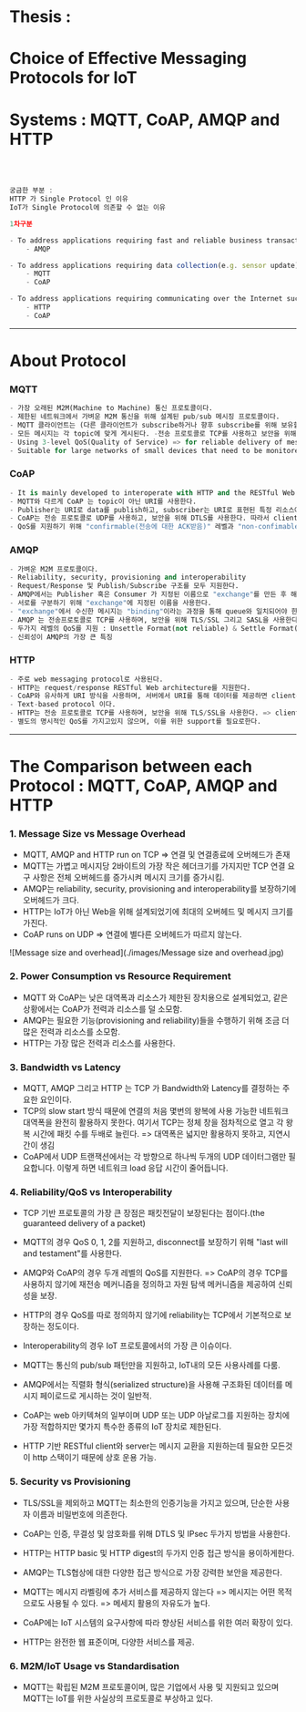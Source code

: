 # Thesis :

# Choice of Effective Messaging Protocols for IoT

# Systems : MQTT, CoAP, AMQP and HTTP

<br /><br />

```Javascript
궁금한 부분 :
HTTP 가 Single Protocol 인 이유
IoT가 Single Protocol에 의존할 수 없는 이유
```

```Javascript
1차구분

- To address applications requiring fast and reliable business transactions
    - AMQP

- To address applications requiring data collection(e.g. sensor update) in constrained network
    - MQTT
    - CoAP

- To address applications requiring communicating over the Internet such as RESTful client/server
    - HTTP
    - CoAP
```

---

# About Protocol

### MQTT

```python
- 가장 오래된 M2M(Machine to Machine) 통신 프로토콜이다.
- 제한된 네트워크에서 가벼운 M2M 통신을 위해 설계된 pub/sub 메시징 프로토콜이다.
- MQTT 클라이언트는 (다른 클라이언트가 subscribe하거나 향후 subscribe를 위해 보유할 수 있는) MQTT 브로커에 메시지를 게시한다.
- 모든 메시지는 각 topic에 맞게 게시된다. -전송 프로토콜로 TCP를 사용하고 보안을 위해 TLS/SSL을 사용합니다. => client와 broker 간의 connection-oriented 이다.
- Using 3-level QoS(Quality of Service) => for reliable delivery of messages.
- Suitable for large networks of small devices that need to be monitored or controlled from a back-end server on the Internet.
```

### CoAP

```python
- It is mainly developed to interoperate with HTTP and the RESTful Web through simple proxies.
- MQTT와 다르게 CoAP 는 topic이 아닌 URI를 사용한다.
- Publisher는 URI로 data를 publish하고, subscriber는 URI로 표현된 특정 리소스에 subscribe를 한다.
- CoAP는 전송 프로토콜로 UDP를 사용하고, 보안을 위해 DTLS를 사용한다. 따라서 clients와 server는 적은 신뢰도의 connectionless datagram방식을 통해 통신한다.
- QoS를 지원하기 위해 "confirmable(전송에 대한 ACK받음)" 레벨과 "non-confimable(아무것도 안받음)" 레벨을 사용한다.
```

### AMQP

```python
- 가벼운 M2M 프로토콜이다.
- Reliability, security, provisioning and interoperability
- Request/Response 및 Publish/Subscribe 구조를 모두 지원한다.
- AMQP에서는 Publisher 혹은 Consumer 가 지정된 이름으로 "exchange"를 만든 후 해당 이름을 브로드캐스팅 해야한다.
- 서로를 구분하기 위해 "exchange"에 지정된 이름을 사용한다.
- "exchange"에서 수신한 메시지는 "binding"이라는 과정을 통해 queue와 일치되어야 한다.
- AMQP 는 전송프로토콜로 TCP를 사용하며, 보안을 위해 TLS/SSL 그리고 SASL을 사용한다. => client와 broker 간의 connection-oriented이다.
- 두가지 레벨의 QoS를 지원 : Unsettle Format(not reliable) & Settle Format(reliable)
- 신뢰성이 AMQP의 가장 큰 특징
```

### HTTP

```python
- 주로 web messaging protocol로 사용된다.
- HTTP는 request/response RESTful Web architecture를 지원한다.
- CoAP와 유사하게 URI 방식을 사용하며, 서버에서 URI를 통해 데이터를 제공하면 client는 URI를 통해 데이터를 공급 받는다.
- Text-based protocol 이다.
- HTTP는 전송 프로토콜로 TCP를 사용하며, 보안을 위해 TLS/SSL을 사용한다. => client와 server 간의 connection-oriented이다.
- 별도의 명시적인 QoS를 가지고있지 않으며, 이를 위한 support를 필요로한다.
```

---

# The Comparison between each Protocol : MQTT, CoAP, AMQP and HTTP

### 1. Message Size vs Message Overhead

- MQTT, AMQP and HTTP run on TCP => 연결 및 연결종료에 오버헤드가 존재
- MQTT는 가볍고 메시지당 2바이트의 가장 작은 헤더크기를 가지지만 TCP 연결 요구 사항은 전체 오버헤드를 증가시켜 메시지 크기를 증가시킴.
- AMQP는 reliability, security, provisioning and interoperability를 보장하기에 오버헤드가 크다.
- HTTP는 IoT가 아닌 Web을 위해 설계되었기에 최대의 오버헤드 및 메시지 크기를 가진다.
- CoAP runs on UDP => 연결에 별다른 오버헤드가 따르지 않는다.

![Message size and overhead](./images/Message size and overhead.jpg)

### 2. Power Consumption vs Resource Requirement

- MQTT 와 CoAP는 낮은 대역폭과 리소스가 제한된 장치용으로 설계되었고, 같은 상황에서는 CoAP가 전력과 리소스를 덜 소모함.
- AMQP는 필요한 기능(provisioning and reliability)들을 수행하기 위해 조금 더 많은 전력과 리소스를 소모함.
- HTTP는 가장 많은 전력과 리소스를 사용한다.

### 3. Bandwidth vs Latency

- MQTT, AMQP 그리고 HTTP 는 TCP 가 Bandwidth와 Latency를 결정하는 주요한 요인이다.
- TCP의 slow start 방식 때문에 연결의 처음 몇번의 왕복에 사용 가능한 네트워크 대역폭을 완전히 활용하지 못한다. 여기서 TCP는 정체 창을 점차적으로 열고 각 왕복 시간에 패킷 수를 두배로 늘린다. => 대역폭은 넓지만 활용하지 못하고, 지연시간이 생김
- CoAP에서 UDP 트랜잭션에서는 각 방향으로 하나씩 두개의 UDP 데이터그램만 필요합니다. 이렇게 하면 네트워크 load 응답 시간이 줄어듭니다.

### 4. Reliability/QoS vs Interoperability

- TCP 기반 프로토콜의 가장 큰 장점은 패킷전달이 보장된다는 점이다.(the guaranteed delivery of a packet)
- MQTT의 경우 QoS 0, 1, 2를 지원하고, disconnect를 보장하기 위해 "last will and testament"를 사용한다.
- AMQP와 CoAP의 경우 두개 레벨의 QoS를 지원한다. => CoAP의 경우 TCP를 사용하지 않기에 재전송 메커니즘을 정의하고 자원 탐색 메커니즘을 제공하여 신뢰성을 보장.
- HTTP의 경우 QoS를 따로 정의하지 않기에 reliability는 TCP에서 기본적으로 보장하는 정도이다.

- Interoperability의 경우 IoT 프로토콜에서의 가장 큰 이슈이다.
- MQTT는 통신의 pub/sub 패턴만을 지원하고, IoT내의 모든 사용사례를 다룸.
- AMQP에서는 직렬화 형식(serialized structure)을 사용해 구조화된 데이터를 메시지 페이로드로 게시하는 것이 일반적.
- CoAP는 web 아키텍쳐의 일부이며 UDP 또는 UDP 아날로그를 지원하는 장치에 가장 적합하지만 몇가지 특수한 종류의 IoT 장치로 제한된다.
- HTTP 기반 RESTful client와 server는 메시지 교환을 지원하는데 필요한 모든것이 http 스택이기 때문에 상호 운용 가능.

### 5. Security vs Provisioning

- TLS/SSL을 제외하고 MQTT는 최소한의 인증기능을 가지고 있으며, 단순한 사용자 이름과 비밀번호에 의존한다.
- CoAP는 인증, 무결성 및 암호화를 위해 DTLS 및 IPsec 두가지 방법을 사용한다.
- HTTP는 HTTP basic 및 HTTP digest의 두가지 인증 접근 방식을 용이하게한다.
- AMQP는 TLS협상에 대한 다양한 접근 방식으로 가장 강력한 보안을 제공한다.

- MQTT는 메시지 라벨링에 추가 서비스를 제공하지 않는다 => 메시지는 어떤 목적으로도 사용될 수 있다. => 메세지 활용의 자유도가 높다.
- CoAP에는 IoT 시스템의 요구사항에 따라 향상된 서비스를 위한 여러 확장이 있다.
- HTTP는 완전한 웹 표준이며, 다양한 서비스를 제공.

### 6. M2M/IoT Usage vs Standardisation

- MQTT는 확립된 M2M 프로토콜이며, 많은 기업에서 사용 및 지원되고 있으며 MQTT는 IoT를 위한 사실상의 프로토콜로 부상하고 있다.
